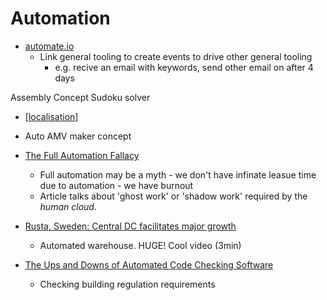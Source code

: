 Automation
==========

* [automate.io](https://automate.io/)
    * Link general tooling to create events to drive other general tooling
        * e.g. recive an email with keywords, send other email on after 4 days

Assembly Concept
Sudoku solver

* [[localisation]]

* Auto AMV maker concept

* [The Full Automation Fallacy](https://futuresofwork.co.uk/2020/12/02/the-full-automation-fallacy/)
    * Full automation may be a myth - we don't have infinate leasue time due to automation - we have burnout
    * Article talks about 'ghost work' or 'shadow work' required by the _human cloud_.


* [Rusta, Sweden: Central DC facilitates major growth](https://www.swisslog.com/en-gb/case-studies-and-resources/case-studies/2016/07/rusta)
    * Automated warehouse. HUGE! Cool video (3min)

* [The Ups and Downs of Automated Code Checking Software](https://constructionphysics.substack.com/p/the-ups-and-downs-of-automated-code)
    * Checking building regulation requirements

[//begin]: # "Autogenerated link references for markdown compatibility"
[localisation]: localisation.md "Localisation"
[//end]: # "Autogenerated link references"